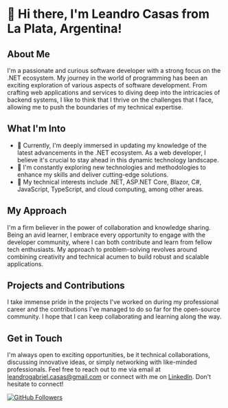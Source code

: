# 👋 Hi there, I'm Leandro Casas from La Plata, Argentina!

## About Me
I'm a passionate and curious software developer with a strong focus on the .NET ecosystem. My journey in the world of programming has been an exciting exploration of various aspects of software development. From crafting  web applications and services to diving deep into the intricacies of backend systems, I like to think that I thrive on the challenges that I face, allowing me to push the boundaries of my technical expertise.

## What I'm Into
- 🌱 Currently, I'm deeply immersed in updating my knowledge of the latest advancements in the .NET ecosystem. As a web developer, I believe it's crucial to stay ahead in this dynamic technology landscape.
- 🔭 I'm constantly exploring new technologies and methodologies to enhance my skills and deliver cutting-edge solutions.
- 🎯 My technical interests include .NET, ASP.NET Core, Blazor, C#, JavaScript, TypeScript, and cloud computing, among other areas.

## My Approach
I'm a firm believer in the power of collaboration and knowledge sharing. Being an avid learner, I embrace every opportunity to engage with the developer community, where I can both contribute and learn from fellow tech enthusiasts. My approach to problem-solving revolves around combining creativity and technical acumen to build robust and scalable applications.

## Projects and Contributions
I take immense pride in the projects I've worked on during my professional career and the contributions I've managed to do so far for the open-source community. I hope that I can keep collaborating and learning along the way.

## Get in Touch
I'm always open to exciting opportunities, be it technical collaborations, discussing innovative ideas, or simply networking with like-minded professionals. Feel free to reach out to me via email at leandrogabriel.casas@gmail.com or connect with me on [LinkedIn](https://www.linkedin.com/in/leandro-gabriel-casas/). Don't hesitate to connect!


[![GitHub Followers](https://img.shields.io/github/followers/leacasas?label=Follow&style=social)](https://github.com/leacasas)


<!---
leacasas/leacasas is a ✨ special ✨ repository because its `README.md` (this file) appears on your GitHub profile.
You can click the Preview link to take a look at your changes.
--->
